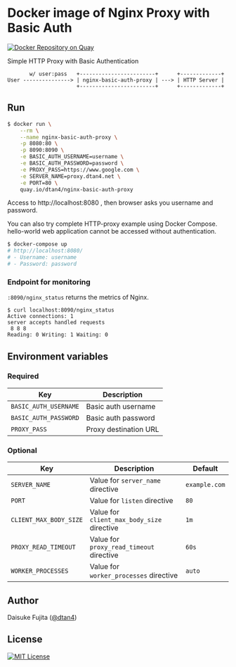 # Docker image of Nginx Proxy with Basic Auth

[![Docker Repository on Quay](https://quay.io/repository/dtan4/nginx-basic-auth-proxy/status "Docker Repository on Quay")](https://quay.io/repository/dtan4/nginx-basic-auth-proxy)

Simple HTTP Proxy with Basic Authentication

```
       w/ user:pass   +------------------------+      +-------------+
User ---------------> | nginx-basic-auth-proxy | ---> | HTTP Server |
                      +------------------------+      +-------------+
```

## Run

```bash
$ docker run \
    --rm \
    --name nginx-basic-auth-proxy \
    -p 8080:80 \
    -p 8090:8090 \
    -e BASIC_AUTH_USERNAME=username \
    -e BASIC_AUTH_PASSWORD=password \
    -e PROXY_PASS=https://www.google.com \
    -e SERVER_NAME=proxy.dtan4.net \
    -e PORT=80 \
    quay.io/dtan4/nginx-basic-auth-proxy
```

Access to http://localhost:8080 , then browser asks you username and password.

You can also try complete HTTP-proxy example using Docker Compose.
hello-world web application cannot be accessed without authentication.

```bash
$ docker-compose up
# http://localhost:8080/
# - Username: username
# - Password: password
```

### Endpoint for monitoring

`:8090/nginx_status` returns the metrics of Nginx.

```sh-session
$ curl localhost:8090/nginx_status
Active connections: 1
server accepts handled requests
 8 8 8
Reading: 0 Writing: 1 Waiting: 0
```

## Environment variables

### Required

|Key|Description|
|---|---|
|`BASIC_AUTH_USERNAME`|Basic auth username|
|`BASIC_AUTH_PASSWORD`|Basic auth password|
|`PROXY_PASS`|Proxy destination URL|

### Optional

|Key|Description|Default|
|---|---|---|
|`SERVER_NAME`|Value for `server_name` directive|`example.com`|
|`PORT`|Value for `listen` directive|`80`|
|`CLIENT_MAX_BODY_SIZE`|Value for `client_max_body_size` directive|`1m`|
|`PROXY_READ_TIMEOUT`|Value for `proxy_read_timeout` directive|`60s`|
|`WORKER_PROCESSES`|Value for `worker_processes` directive|`auto`|

## Author

Daisuke Fujita ([@dtan4](https://github.com/dtan4))

## License

[![MIT License](http://img.shields.io/badge/license-MIT-blue.svg?style=flat)](LICENSE)
